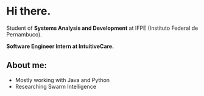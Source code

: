 # Hi there.
Student of **Systems Analysis and Development** at IFPE (Instituto Federal de Pernambuco).

**Software Engineer Intern at IntuitiveCare.**

## **About me:**
* Mostly working with Java and Python
* Researching Swarm Intelligence


